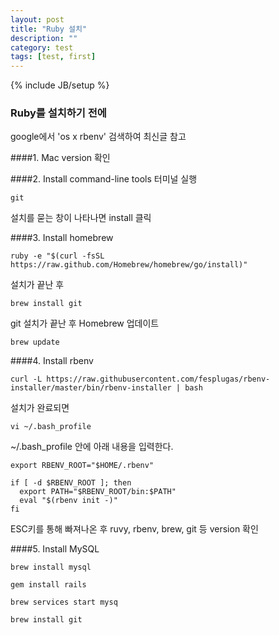 ```yaml
---
layout: post
title: "Ruby 설치"
description: ""
category: test
tags: [test, first]
---
```

{% include JB/setup %}

### Ruby를 설치하기 전에
google에서 'os x rbenv' 검색하여 최신글 참고


####1. Mac version 확인

####2. Install command-line tools
터미널 실행  
~~~
git
~~~
설치를 묻는 창이 나타나면 install 클릭  

####3. Install homebrew
~~~
ruby -e "$(curl -fsSL https://raw.github.com/Homebrew/homebrew/go/install)"
~~~
설치가 끝난 후
~~~
brew install git
~~~
git 설치가 끝난 후 Homebrew 업데이트
~~~
brew update
~~~
####4. Install rbenv
~~~
curl -L https://raw.githubusercontent.com/fesplugas/rbenv-installer/master/bin/rbenv-installer | bash
~~~
설치가 완료되면
~~~
vi ~/.bash_profile
~~~
~/.bash_profile 안에 아래 내용을 입력한다.
~~~
export RBENV_ROOT="$HOME/.rbenv"

if [ -d $RBENV_ROOT ]; then
  export PATH="$RBENV_ROOT/bin:$PATH"
  eval "$(rbenv init -)"
fi
~~~
ESC키를 통해 빠져나온 후 ruvy, rbenv, brew, git 등 version 확인

####5. Install MySQL
~~~
brew install mysql
~~~
~~~
gem install rails
~~~
~~~
brew services start mysq
~~~
~~~
brew install git
~~~
